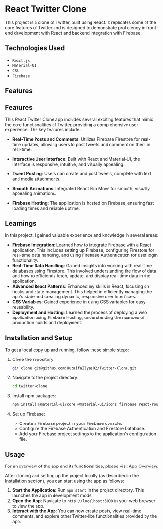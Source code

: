 # React Twitter Clone

This project is a clone of Twitter, built using React. It replicates some of the core features of Twitter and is designed to demonstrate proficiency in front-end development with React and backend integration with Firebase.

## Technologies Used

- `React.js`
- `Material-UI`
- `CSS`
- `Firebase`

## Features

## Features

This React Twitter Clone app includes several exciting features that mimic the core functionalities of Twitter, providing a comprehensive user experience. The key features include:

- **Real-Time Posts and Comments**: Utilizes Firebase Firestore for real-time updates, allowing users to post tweets and comment on them in real-time.

- **Interactive User Interface**: Built with React and Material-UI, the interface is responsive, intuitive, and visually appealing.

- **Tweet Posting**: Users can create and post tweets, complete with text and media attachments.

- **Smooth Animations**: Integrated React Flip Move for smooth, visually appealing animations.

- **Firebase Hosting**: The application is hosted on Firebase, ensuring fast loading times and reliable uptime.



## Learnings

In this project, I gained valuable experience and knowledge in several areas:

- **Firebase Integration**: Learned how to integrate Firebase with a React application. This includes setting up Firebase, configuring Firestore for real-time data handling, and using Firebase Authentication for user login functionality.
- **Real-Time Data Handling**: Gained insights into working with real-time databases using Firestore. This involved understanding the flow of data and how to efficiently fetch, update, and display real-time data in the application.
- **Advanced React Patterns**: Enhanced my skills in React, focusing on hooks and state management. This helped in efficiently managing the app's state and creating dynamic, responsive user interfaces.
- **CSS Variables**: Gained experience in using CSS variables for easy reusability.
- **Deployment and Hosting**: Learned the process of deploying a web application using Firebase Hosting, understanding the nuances of production builds and deployment.


## Installation and Setup

To get a local copy up and running, follow these simple steps:

1. Clone the repository:
   ```bash
   git clone git@github.com:HuzaifaIlyas02/Twitter-Clone.git
   ```

2. Navigate to the project directory:
    ```bash
    cd twitter-clone
    ```
3. Install npm packages:
    ```bash
    npm install @material-ui/core @material-ui/icons firebase react-router-dom react-flip-move
    ```
4. Set up Firebase:
    - Create a Firebase project in your Firebase console.
    - Configure the Firebase Authentication and Firestore Database.
    - Add your Firebase project settings to the application's configuration file.

## Usage

For an overview of the app and its functionalities, please visit [App Overview](https://twitter-clone-16b14.web.app/).

After cloning and setting up the project locally (as described in the Installation section), you can start using the app as follows:

1. **Start the Application**: Run `npm start` in the project directory. This launches the app in development mode.
2. **Open the App**: Navigate to `http://localhost:3000` in your web browser to view the app.
3. **Interact with the App**: You can now create posts, view real-time comments, and explore other Twitter-like functionalities provided by the app.


